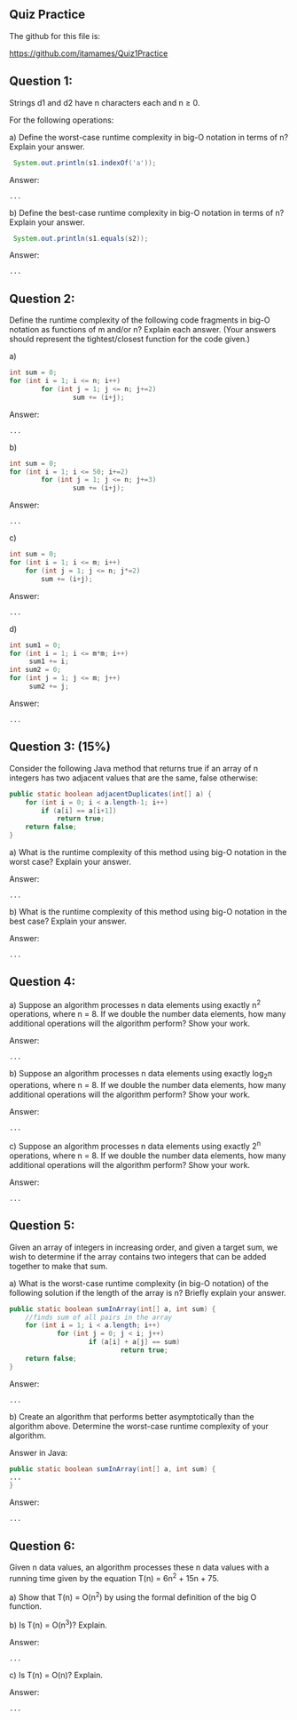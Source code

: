 ## Quiz Practice

The github for this file is:

https://github.com/itamames/Quiz1Practice

## Question 1: 
Strings d1 and d2 have n characters each and n ≥ 0.

For the following operations:

a) Define the worst-case runtime complexity in big-O notation in terms of n? Explain your answer.
```java
 System.out.println(s1.indexOf('a'));
```
Answer:
```text
...
```

b) Define the best-case runtime complexity in big-O notation in terms of n? Explain your answer.

```java
 System.out.println(s1.equals(s2));
```
Answer:
```text
...
```

## Question 2: 

Define the runtime complexity of the following code fragments in big-O notation as functions of m and/or n? Explain each answer. (Your answers should represent the tightest/closest function for the code given.)

a)
```java
int sum = 0;
for (int i = 1; i <= n; i++)
        for (int j = 1; j <= n; j+=2)
                sum += (i+j);
```

Answer:
```text
...
```

b)
```java
int sum = 0;
for (int i = 1; i <= 50; i+=2)
        for (int j = 1; j <= n; j+=3)
                sum += (i+j);
```
Answer:
```text
...
```

c)
```java
int sum = 0;
for (int i = 1; i <= m; i++)
	for (int j = 1; j <= n; j*=2)
		sum += (i+j);
```
Answer:
```text
...
```

d)
```java       
int sum1 = 0;
for (int i = 1; i <= m*m; i++)
     sum1 += i;
int sum2 = 0;
for (int j = 1; j <= m; j++)
     sum2 += j;
```
Answer:
```text
...
```

## Question 3: (15%) 

Consider the following Java method that returns true if an array of n integers has two adjacent values that are the same, false otherwise:

```java
public static boolean adjacentDuplicates(int[] a) {
	for (int i = 0; i < a.length-1; i++)
		if (a[i] == a[i+1])
			return true;
	return false;
}
```
a) What is the runtime complexity of this method using big-O notation in the worst case? Explain your answer.

Answer:
```text
...
```

b) What is the runtime complexity of this method using big-O notation in the best case? Explain your answer.

Answer:
```text
...
```

## Question 4:

a) Suppose an algorithm processes n data elements using exactly n<sup>2</sup> operations, where n = 8. If we double the number data elements, how many additional operations will the algorithm perform? Show your work.


Answer:
```text
...
```

b) Suppose an algorithm processes n data elements using exactly log<sub>2</sub>n operations, where n = 8. If we double the number data elements, how many additional operations will the algorithm perform? Show your work.


Answer:
```text
...
```

c) Suppose an algorithm processes n data elements using exactly 2<sup>n</sup> operations, where n = 8. If we double the number data elements, how many additional operations will the algorithm perform? Show your work.


Answer:
```text
...
```


## Question 5: 

Given an array of integers in increasing order, and given a target sum, we wish to determine if the array contains two integers that can be added together to make that sum.

a) What is the worst-case runtime complexity (in big-O notation) of the following solution if the length of the array is n? Briefly explain your answer.

```java
public static boolean sumInArray(int[] a, int sum) {
	//finds sum of all pairs in the array
	for (int i = 1; i < a.length; i++)
	        for (int j = 0; j < i; j++)
	                if (a[i] + a[j] == sum)
	                        return true;
	return false;
}
```

Answer:
```text
...
```

b) Create an algorithm that performs better asymptotically than the algorithm above. Determine the worst-case runtime complexity of your algorithm.


Answer in Java:
```java
public static boolean sumInArray(int[] a, int sum) {
...
}
```

Answer:
```text
...
```

## Question 6: 
Given n data values, an algorithm processes these n data values with a running time given by the equation T(n) = 6n<sup>2</sup> + 15n + 75.

a) Show that T(n) = O(n<sup>2</sup>) by using the formal definition of the big O function.

b) Is T(n) = O(n<sup>3</sup>)? Explain.

Answer:
```text
...
```
c) Is T(n) = O(n)? Explain.

Answer:
```text
...
```
